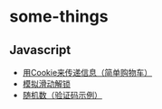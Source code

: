 # some-things
## Javascript
 * [用Cookie来传递信息（简单购物车）](https://github.com/MarioLuLu7/some-things/issues/1)
 * [模拟滑动解锁](https://github.com/MarioLuLu7/some-things/issues/2)
 * [随机数（验证码示例）](https://github.com/MarioLuLu7/some-things/issues/3)

